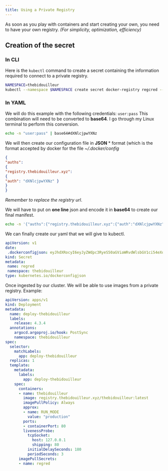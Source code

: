 ```yaml
---
title: Using a Private Registry
---
```


As soon as you play with containers and start creating your own, you need to have your own registry. *(For simplicity, optimization, efficiency)*
## Creation of the secret
### In CLI
Here is the `kubectl` command to create a secret containing the information required to connect to a private registry.
```bash
NAMESPACE=thebidouilleur
kubectl --namespace $NAMESPACE create secret docker-registry regcred --docker-server=https://registry.thebidouilleur.xyz --docker-username=admin --docker-password=admin --docker-email=kube@kube
```

### In YAML
We will do this example with the following credentials: `user:pass`
This combination will need to be converted to **base64**. I go through my Linux terminal to perform this conversion.
```bash
echo -n "user:pass" | base64#dXNlcjpwYXNz
```
We will then create our configuration file in **JSON** * format (which is the format accepted by docker for the file *~/.docker/config*
```json
{
"auths":
{
"registry.thebidouilleur.xyz":
{
"auth": "dXNlcjpwYXNz" }
}
}
```
*Remember to replace the registry url*.

We will have to put on **one line** json and encode it in **base64** to create our final manifest.
```bash
echo -n '{"auths":{"registry.thebidouilleur.xyz":{"auth":"dXNlcjpwYXNz"}}}' | base64 # eyJhdXRocyI6eyJyZWdpc3RyeS50aGViaWRvdWlsbGV1ci54eXoiOnsiYXV0aCI6ImRYTmxjanB3WVhOeiJ9fX0=
```
We can finally create our yaml that we will give to kubectl.
```yaml
apiVersion: v1
date:
 .dockerconfigjson: eyJhdXRocyI6eyJyZWdpc3RyeS50aGViaWRvdWlsbGV1ci54eXoiOnsiYXV0aCI6ImRYTmxjanB3WVhOeiJ9fX0=
kind: Secret
metadata:
 name: regred
 namespace: thebidouilleur
type: kubernetes.io/dockerconfigjson
```

Once ingested by our cluster. We will be able to use images from a private registry.
Example:
```yaml
apiVersion: apps/v1
kind: Deployment
metadata:
  name: deploy-thebidouilleur
  labels:
    release: 4.3.4
  annotations:
    argocd.argoproj.io/hook: PostSync
    namespace: thebidouilleur
spec:
  selector:
    matchLabels:
      app: deploy-thebidouilleur
  replicas: 1
  template:
    metadata:
      labels:
        app: deploy-thebidouilleur
    spec:
      containers:
      - name: thebidouilleur
        image: registry.thebidouilleur.xyz/thebidouilleur:latest
        imagePullPolicy: Always
        approx:
        - name: RUN_MODE
          value: "production"
        ports:
        - containerPort: 80
        livenessProbe:
          tcpSocket:
            host: 127.0.0.1
            shipping: 80
          initialDelaySeconds: 180
          periodSeconds: 3
      imagePullSecrets:
      - name: regred
```
